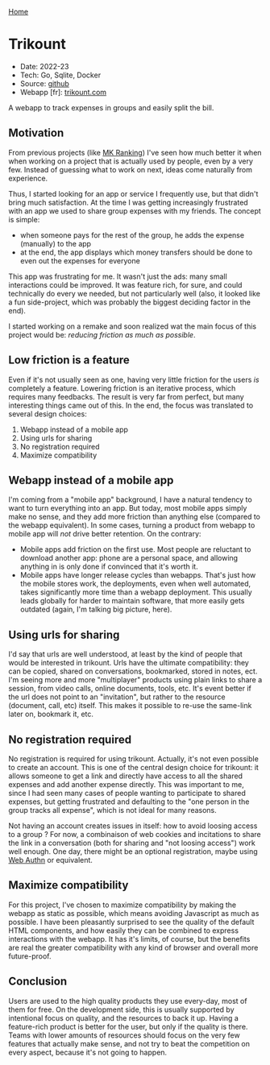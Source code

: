 [Home](/)

# Trikount
* Date: 2022-23
* Tech: Go, Sqlite, Docker
* Source: [github](https://github.com/thalkz/mkranking)
* Webapp [fr]: [trikount.com](https://trikount.com)

A webapp to track expenses in groups and easily split the bill.

## Motivation
From previous projects (like [MK Ranking](/pages/mkranking)) I've seen how much better it when when working on a project that is actually used by people, even by a very few. Instead of guessing what to work on next, ideas come naturally from experience.

Thus, I started looking for an app or service I frequently use, but that didn't bring much satisfaction. At the time I was getting increasingly frustrated with an app we used to share group expenses with my friends. The concept is simple:

- when someone pays for the rest of the group, he adds the expense (manually) to the app
- at the end, the app displays which money transfers should be done to even out the expenses for everyone

This app was frustrating for me. It wasn't just the ads: many small interactions could be improved. It was feature rich, for sure, and could technically do every we needed, but not particularly well (also, it looked like a fun side-project, which was probably the biggest deciding factor in the end).

I started working on a remake and soon realized wat the main focus of this project would be: *reducing friction as much as possible*.

## Low friction is a feature
Even if it's not usually seen as one, having very little friction for the users *is* completely a feature. Lowering friction is an iterative process, which requires many feedbacks. The result is very far from perfect, but many interesting things came out of this. In the end, the focus was translated to several design choices:

1) Webapp instead of a mobile app
2) Using urls for sharing
3) No registration required
4) Maximize compatibility

## Webapp instead of a mobile app
I'm coming from a "mobile app" background, I have a natural tendency to want to turn everything into an app. But today, most mobile apps simply make no sense, and they add more friction than anything else (compared to the webapp equivalent). In some cases, turning a product from webapp to mobile app will *not* drive better retention. On the contrary: 

- Mobile apps add friction on the first use. Most people are reluctant to download another app: phone are a personal space, and allowing anything in is only done if convinced that it's worth it.
- Mobile apps have longer release cycles than webapps. That's just how the mobile stores work, the deployments, even when well automated, takes significantly more time than a webapp deployment. This usually leads globally for harder to maintain software, that more easily gets outdated (again, I'm talking big picture, here).

## Using urls for sharing
I'd say that urls are well understood, at least by the kind of people that would be interested in trikount. Urls have the ultimate compatibility: they can be copied, shared on conversations, bookmarked, stored in notes, ect. I'm seeing more and more "multiplayer" products using plain links to share a session, from video calls, online documents, tools, etc. It's event better if the url does not point to an "invitation", but rather to the resource (document, call, etc) itself. This makes it possible to re-use the same-link later on, bookmark it, etc.

## No registration required
No registration is required for using trikount. Actually, it's not even possible to create an account. This is one of the central design choice for trikount: it allows someone to get a link and directly have access to all the shared expenses and add another expense directly. This was important to me, since I had seen many cases of people wanting to participate to shared expenses, but getting frustrated and defaulting to the "one person in the group tracks all expense", which is not ideal for many reasons.

Not having an account creates issues in itself: how to avoid loosing access to a group ? For now, a combinaison of web cookies and incitations to share the link in a conversation (both for sharing and "not loosing access") work well enough. One day, there might be an optional registration, maybe using [Web Authn](https://webauthn.io/) or equivalent.

## Maximize compatibility
For this project, I've chosen to maximize compatibility by making the webapp as static as possible, which means avoiding Javascript as much as possible. I have been pleasantly surprised to see the quality of the default HTML components, and how easily they can be combined to express interactions with the webapp. It has it's limits, of course, but the benefits are real the greater compatibility with any kind of browser and overall more future-proof.

## Conclusion
Users are used to the high quality products they use every-day, most of them for free. On the development side, this is usually supported by intentional focus on quality, and the resources to back it up. Having a feature-rich product is better for the user, but only if the quality is there. Teams with lower amounts of resources should focus on the very few features that actually make sense, and not try to beat the competition on every aspect, because it's not going to happen.